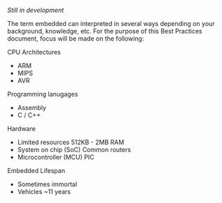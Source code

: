 _Still in development_

The term embedded can interpreted in several ways depending on your background, knowledge, etc. For the purpose of this Best Practices document, focus will be made on the following:

CPU Architectures

* ARM 
* MIPS 
* AVR 

Programming lanugages

* Assembly
* C / C++  

Hardware

* Limited  resources 512KB - 2MB RAM 
* System on chip \(SoC\) Common routers 
* Microcontroller \(MCU\) PIC 

Embedded Lifespan

* Sometimes immortal 
* Vehicles ~11 years




